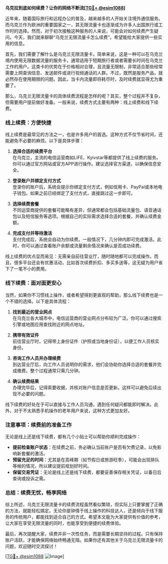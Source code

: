 **乌克拉到底如何续费？让你的网络不断流[[TG💪+ @esim1088](https://t.me/s/esim1088)]**

近年来，随着国际旅行和远程办公的普及，越来越多的人开始关注境外通信服务。而乌克兰作为欧洲的重要国家之一，其无限流量卡也逐渐成为许多人出国旅行或工作时的选择。然而，对于初次接触这种服务的人来说，可能会对如何续费产生疑问。今天，我们就来聊聊“乌克兰无限流量卡怎么续费”，希望能给大家提供一些实用的信息。

首先，我们需要了解什么是乌克兰无限流量卡。简单来说，这是一种可以在乌克兰境内使用无限数据流量的服务卡，通常适用于短期旅行者或者需要长时间在乌克兰工作的用户。这类卡的优势在于价格相对合理，且流量无限制，非常适合那些经常需要上网查询信息、发送邮件或进行视频通话的人群。不过，既然是服务产品，就必然存在使用期限的问题。因此，当卡内流量即将耗尽时，及时续费就显得尤为重要了。

那么，乌克兰无限流量卡的具体续费流程是怎样的呢？其实，整个过程并不复杂，但需要用户提前做好准备。一般来说，续费方式主要有两种：线上续费和线下续费。

### 线上续费：方便快捷

线上续费是最常见的方法之一，也是许多用户的首选。这种方式不仅节省时间，还能避免不必要的麻烦。以下是具体步骤：

1. **选择合适的续费平台**  
   在乌克兰，主流的电信运营商如LIFE、Kyivstar等都提供了线上续费的服务。你可以通过官方网站或官方APP进行操作。建议选择官方渠道，以确保信息安全。

2. **登录账户并绑定支付方式**  
   登录你的账户后，系统会提示你绑定支付方式，例如信用卡、PayPal或本地电子钱包。如果之前已经绑定了支付方式，直接跳过这一步即可。

3. **选择续费套餐**  
   不同运营商提供的套餐可能略有差异，但通常都会包括基础流量包、语音通话包以及短信服务等选项。根据自己的实际需求选择合适的套餐，并确认续费金额。

4. **完成支付并等待激活**  
   支付完成后，系统会自动为你续费。一般情况下，几分钟内即可完成激活。此时，你可以通过查看账户余额或流量剩余情况来确认是否成功续费。

线上续费的优点显而易见：无需亲自前往营业厅，随时随地都可以完成操作。而且，很多平台还会有优惠活动，比如首次续费折扣、多买多送等，这无疑为用户省下了一笔不小的费用。

### 线下续费：面对面更安心

当然，如果你不习惯线上操作，或者希望得到更直观的帮助，那么线下续费也是一个不错的选择。以下是具体流程：

1. **找到最近的营业网点**  
   在乌克兰各大城市中，电信运营商的营业网点分布较为广泛。你可以通过搜索引擎或地图应用查找附近的网点地址。

2. **携带有效证件**  
   前往营业厅时，记得带上身份证件（护照或当地身份证），以便工作人员核实身份。

3. **咨询工作人员并办理续费**  
   到达营业厅后，向工作人员说明你的需求，他们会协助你选择合适的套餐并完成缴费。整个过程通常只需几分钟。

4. **确认续费结果**  
   办理完毕后，记得索要收据，并核对账户信息是否更新。这样可以避免后续出现不必要的问题。

线下续费的好处在于可以直接与工作人员沟通，遇到任何疑问都能即时解决。此外，对于不太熟悉手机操作的老年用户来说，这种方式更加友好。

### 注意事项：续费前的准备工作

无论是线上还是线下续费，都有几个小贴士可以帮助你顺利完成操作：

- **提前检查账户状态**：在续费之前，务必确认当前账户是否有欠费记录，以免影响新套餐的激活。
- **预留充足的时间**：尤其是在高峰期（如节假日或旅游旺季），可能会出现排队等候的情况，所以建议提前规划好时间。
- **保留交易凭证**：无论是线上还是线下续费，都要妥善保存相关凭证，以备日后查询或投诉之需。

### 总结：续费无忧，畅享网络

综上所述，乌克兰无限流量卡的续费流程虽然看似繁琐，但实际上只要掌握了正确的方法，就能轻松搞定。无论你是钟情于线上操作的科技达人，还是倾向于线下服务的传统用户，都能找到适合自己的方式。希望本文能为大家提供有价值的参考，让大家在享受无限流量的同时，也能享受到便捷的续费体验。

最后，再次提醒大家，续费并非一次性任务，而是需要长期坚持的过程。只有保持账户活跃，才能确保网络始终畅通无阻。如果你还有其他关于乌克兰无限流量卡的问题，欢迎随时交流探讨！

[[TG💪+ @esim1088](https://t.me/s/esim1088) ![Image](https://i.postimg.cc/4NQfJmqS/Snipaste-2025-05-13-00-14-12.png)]